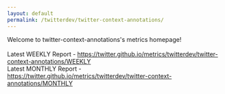 ```yaml
---
layout: default
permalink: /twitterdev/twitter-context-annotations/
---
```

Welcome to twitter-context-annotations's metrics homepage!
<br><br>
Latest WEEKLY Report - <a href="https://twitter.github.io/metrics/twitterdev/twitter-context-annotations/WEEKLY">https://twitter.github.io/metrics/twitterdev/twitter-context-annotations/WEEKLY</a>
<br>
Latest MONTHLY Report - <a href="https://twitter.github.io/metrics/twitterdev/twitter-context-annotations/MONTHLY">https://twitter.github.io/metrics/twitterdev/twitter-context-annotations/MONTHLY</a>
<br>
